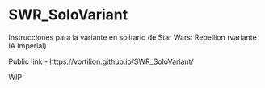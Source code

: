 # SWR_SoloVariant
Instrucciones para la variante en solitario de Star Wars: Rebellion (variante IA Imperial)

Public link - https://vortilion.github.io/SWR_SoloVariant/

WIP
